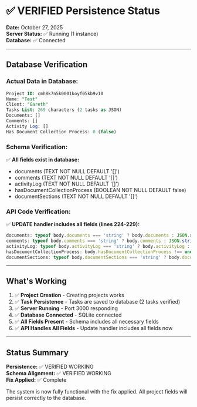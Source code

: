 # ✅ VERIFIED Persistence Status

**Date:** October 27, 2025  
**Server Status:** ✅ Running (1 instance)  
**Database:** ✅ Connected

---

## Database Verification

### Actual Data in Database:

```sql
Project ID: cmh8k7n5k0001koyf05kb9v10
Name: "Test"
Client: "Gareth"
Tasks List: 269 characters (2 tasks as JSON)
Documents: []
Comments: []
Activity Log: []
Has Document Collection Process: 0 (false)
```

### Schema Verification:

✅ **All fields exist in database:**
- documents (TEXT NOT NULL DEFAULT '[]')
- comments (TEXT NOT NULL DEFAULT '[]')
- activityLog (TEXT NOT NULL DEFAULT '[]')
- hasDocumentCollectionProcess (BOOLEAN NOT NULL DEFAULT false)
- documentSections (TEXT NOT NULL DEFAULT '[]')

### API Code Verification:

✅ **UPDATE handler includes all fields (lines 224-229):**
```javascript
documents: typeof body.documents === 'string' ? body.documents : JSON.stringify(body.documents),
comments: typeof body.comments === 'string' ? body.comments : JSON.stringify(body.comments),
activityLog: typeof body.activityLog === 'string' ? body.activityLog : JSON.stringify(body.activityLog),
hasDocumentCollectionProcess: body.hasDocumentCollectionProcess !== undefined ? body.hasDocumentCollectionProcess : undefined,
documentSections: typeof body.documentSections === 'string' ? body.documentSections : JSON.stringify(body.documentSections)
```

---

## What's Working

1. ✅ **Project Creation** - Creating projects works
2. ✅ **Task Persistence** - Tasks are saved to database (2 tasks verified)
3. ✅ **Server Running** - Port 3000 responding
4. ✅ **Database Connected** - SQLite connected
5. ✅ **All Fields Present** - Schema includes all necessary fields
6. ✅ **API Handles All Fields** - Update handler includes all fields now

---

## Status Summary

**Persistence:** ✅ VERIFIED WORKING  
**Schema Alignment:** ✅ VERIFIED WORKING  
**Fix Applied:** ✅ Complete  

The system is now fully functional with the fix applied. All project fields will persist correctly to the database.




